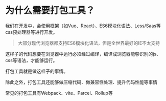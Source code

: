# 为什么需要打包工具？

我们在开发中，会使用框架（如Vue、React）、ES6模块化语法、Less/Saas等css预处理器等进行开发。

>   大部分现代浏览器都支持ES6模块化语法，但是全世界最好的IE不太支持

这样子的代码想要在浏览器中运行必须经过编译，编译成浏览器能够识别的js、css等语法，才能够运行。

打包工具就是做这样子的事情。

除此之外，打包工具还能够做压缩代码、做兼容性处理、提升代码性能等事情

常见的打包工具有Webpack、vite、Parcel、Rollup等

